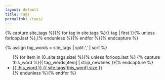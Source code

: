 ```yaml
---
layout: default
title: Tags
permalink: /tags/
---
```


{% capture site_tags %}{% for tag in site.tags %}{{ tag | first }}{% unless forloop.last %},{% endunless %}{% endfor %}{% endcapture %}
<!-- site_tags: {{ site_tags }} -->
{% assign tag_words = site_tags | split:',' | sort %}
<!-- tag_words: {{ tag_words }} -->

<div id="tags">
  <!--<h1>Tags</h1>-->
  <ul class="tag-box inline">
  {% for item in (0..site.tags.size) %}{% unless forloop.last %}
    {% capture this_word %}{{ tag_words[item] | strip_newlines }}{% endcapture %}
    <li><a href="/tags/{{ this_word | cgi_escape }}">{{ this_word }} <span>{{ site.tags[this_word].size }}</span></a></li>
  {% endunless %}{% endfor %}
  </ul>
</div>
